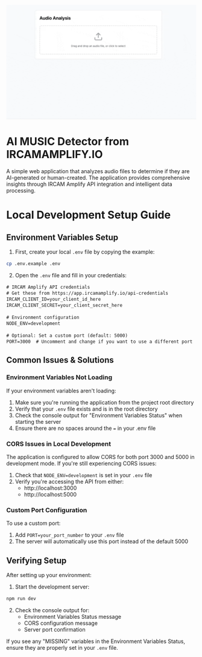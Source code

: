 ![Demo Gif](client/src/assets/DEMO.gif)

# AI MUSIC Detector from IRCAMAMPLIFY.IO

A simple web application that analyzes audio files to determine if they are AI-generated or human-created. The application provides comprehensive insights through IRCAM Amplify API integration and intelligent data processing.

# Local Development Setup Guide

## Environment Variables Setup

1. First, create your local `.env` file by copying the example:
```bash
cp .env.example .env
```

2. Open the `.env` file and fill in your credentials:
```env
# IRCAM Amplify API credentials
# Get these from https://app.ircamamplify.io/api-credentials
IRCAM_CLIENT_ID=your_client_id_here
IRCAM_CLIENT_SECRET=your_client_secret_here

# Environment configuration
NODE_ENV=development

# Optional: Set a custom port (default: 5000)
PORT=3000  # Uncomment and change if you want to use a different port
```

## Common Issues & Solutions

### Environment Variables Not Loading

If your environment variables aren't loading:

1. Make sure you're running the application from the project root directory
2. Verify that your `.env` file exists and is in the root directory
3. Check the console output for "Environment Variables Status" when starting the server
4. Ensure there are no spaces around the `=` in your .env file

### CORS Issues in Local Development

The application is configured to allow CORS for both port 3000 and 5000 in development mode. If you're still experiencing CORS issues:

1. Check that `NODE_ENV=development` is set in your `.env` file
2. Verify you're accessing the API from either:
   - http://localhost:3000
   - http://localhost:5000

### Custom Port Configuration

To use a custom port:

1. Add `PORT=your_port_number` to your `.env` file
2. The server will automatically use this port instead of the default 5000

## Verifying Setup

After setting up your environment:

1. Start the development server:
```bash
npm run dev
```

2. Check the console output for:
   - Environment Variables Status message
   - CORS configuration message
   - Server port confirmation

If you see any "MISSING" variables in the Environment Variables Status, ensure they are properly set in your `.env` file.
